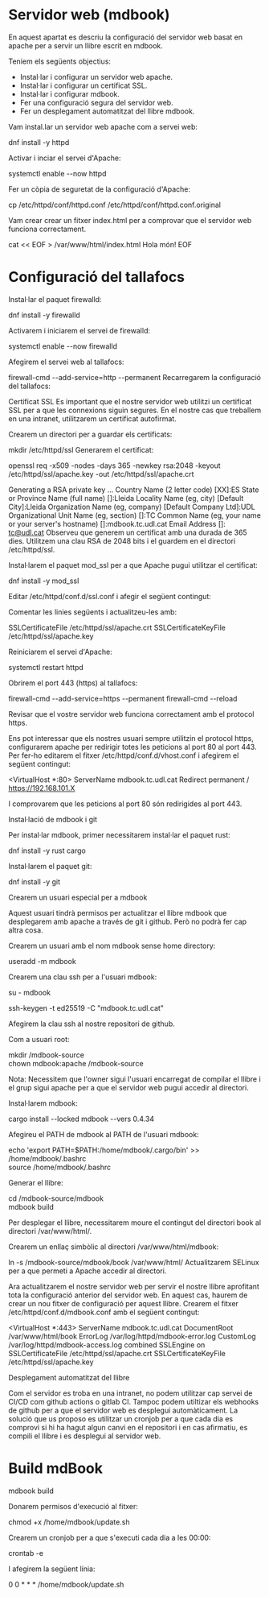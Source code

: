 # Servidor web (mdbook)
En aquest apartat es descriu la configuració del servidor web basat en apache per a servir un llibre escrit en mdbook.

Teniem els següents objectius:
- Instal·lar i configurar un servidor web apache.
- Instal·lar i configurar un certificat SSL.
- Instal·lar i configurar mdbook.
- Fer una configuració segura del servidor web.
- Fer un desplegament automatitzat del llibre mdbook.

Vam instal.lar un servidor web apache com a servei web:

dnf install -y httpd  

Activar i inciar el servei d'Apache:

systemctl enable --now httpd  

Fer un còpia de seguretat de la configuració d'Apache:

cp /etc/httpd/conf/httpd.conf /etc/httpd/conf/httpd.conf.original  


Vam crear crear un fitxer index.html per a comprovar que el servidor web funciona correctament.

cat << EOF > /var/www/html/index.html
Hola món!
EOF  

# Configuració del tallafocs  

Instal·lar el paquet firewalld:

dnf install -y firewalld  

Activarem i iniciarem el servei de firewalld:

systemctl enable --now firewalld  

Afegirem el servei web al tallafocs:

firewall-cmd --add-service=http --permanent
Recarregarem la configuració del tallafocs:


Certificat SSL
Es important que el nostre servidor web utilitzi un certificat SSL per a que les connexions siguin segures. En el nostre cas que treballem en una intranet, utilitzarem un certificat autofirmat.

Crearem un directori per a guardar els certificats:

mkdir /etc/httpd/ssl
Generarem el certificat:

openssl req -x509 -nodes -days 365 -newkey rsa:2048 -keyout /etc/httpd/ssl/apache.key -out /etc/httpd/ssl/apache.crt  

Generating a RSA private key
...
Country Name (2 letter code) [XX]:ES
State or Province Name (full name) []:Lleida
Locality Name (eg, city) [Default City]:Lleida
Organization Name (eg, company) [Default Company Ltd]:UDL
Organizational Unit Name (eg, section) []:TC
Common Name (eg, your name or your server's hostname) []:mdbook.tc.udl.cat
Email Address []: tc@udl.cat
Observeu que generem un certificat amb una durada de 365 dies. Utilitzem una clau RSA de 2048 bits i el guardem en el directori /etc/httpd/ssl.

Instal·larem el paquet mod_ssl per a que Apache pugui utilitzar el certificat:

dnf install -y mod_ssl  

Editar /etc/httpd/conf.d/ssl.conf i afegir el següent contingut:

Comentar les linies següents i actualitzeu-les amb:  

SSLCertificateFile /etc/httpd/ssl/apache.crt
SSLCertificateKeyFile /etc/httpd/ssl/apache.key  

Reiniciarem el servei d'Apache:

systemctl restart httpd  

Obrirem el port 443 (https) al tallafocs:

firewall-cmd --add-service=https --permanent
firewall-cmd --reload  

Revisar que el vostre servidor web funciona correctament amb el protocol https.


Ens pot interessar que els nostres usuari sempre utilitzin el protocol https, configurarem apache per redirigir totes les peticions al port 80 al port 443. Per fer-ho editarem el fitxer /etc/httpd/conf.d/vhost.conf i afegirem el següent contingut:

<VirtualHost *:80>
    ServerName mdbook.tc.udl.cat
    Redirect permanent / https://192.168.101.X
</VirtualHost>

I comprovarem que les peticions al port 80 són redirigides al port 443.

Instal·lació de mdbook i git  

Per instal·lar mdbook, primer necessitarem instal·lar el paquet rust:

dnf install -y rust cargo   

Instal·larem el paquet git:

dnf install -y git  

Crearem un usuari especial per a mdbook  

Aquest usuari tindrà permisos per actualitzar el llibre mdbook que desplegarem amb apache a través de git i github. Però no podrà fer cap altra cosa.

Crearem un usuari amb el nom mdbook sense home directory:

useradd -m mdbook  

Crearem una clau ssh per a l'usuari mdbook:

su - mdbook  

ssh-keygen -t ed25519 -C "mdbook.tc.udl.cat"


Afegirem la clau ssh al nostre repositori de github.

Com a usuari root:  

mkdir /mdbook-source  
chown mdbook:apache /mdbook-source  

Nota: Necessitem que l'owner sigui l'usuari encarregat de compilar el llibre i el grup sigui apache per a que el servidor web pugui accedir al directori.


Instal·larem mdbook:

cargo install --locked mdbook --vers 0.4.34  

Afegireu el PATH de mdbook al PATH de l'usuari mdbook:

echo 'export PATH=$PATH:/home/mdbook/.cargo/bin'  >> /home/mdbook/.bashrc  
source /home/mdbook/.bashrc  

Generar el llibre:

cd /mdbook-source/mdbook<br>
mdbook build  

Per desplegar el llibre, necessitarem moure el contingut del directori book al directori /var/www/html/.

Crearem un enllaç simbòlic al directori /var/www/html/mdbook:

ln -s  /mdbook-source/mdbook/book /var/www/html/
Actualitzarem SELinux per a que permeti a Apache accedir al directori.

Ara actualitzarem el nostre servidor web per servir el nostre llibre aprofitant tota la configuració anterior del servidor web. En aquest cas, haurem de crear un nou fitxer de configuració per aquest llibre. Crearem el fitxer /etc/httpd/conf.d/mdbook.conf amb el següent contingut:

<VirtualHost *:443>
    ServerName mdbook.tc.udl.cat
    DocumentRoot /var/www/html/book
    ErrorLog /var/log/httpd/mdbook-error.log
    CustomLog /var/log/httpd/mdbook-access.log combined
    SSLEngine on
    SSLCertificateFile /etc/httpd/ssl/apache.crt
    SSLCertificateKeyFile /etc/httpd/ssl/apache.key
</VirtualHost>


Desplegament automatitzat del llibre  

Com el servidor es troba en una intranet, no podem utilitzar cap servei de CI/CD com github actions o gitlab CI. Tampoc podem utiltizar els webhooks de github per a que el servidor web es desplegui automàticament. La solució que us proposo es utilitzar un cronjob per a que cada dia es comprovi si hi ha hagut algun canvi en el repositori i en cas afirmatiu, es compili el llibre i es desplegui al servidor web.


# Build mdBook
mdbook build  

Donarem permisos d'execució al fitxer:

chmod +x /home/mdbook/update.sh  

Crearem un cronjob per a que s'executi cada dia a les 00:00:

crontab -e  

I afegirem la següent línia:


0 0 * * * /home/mdbook/update.sh